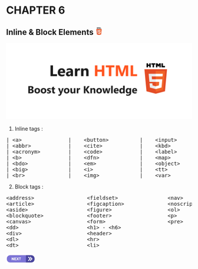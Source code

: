 # CHAPTER 6
## Inline & Block Elements <img src="https://github.com/Ninja-Vikash/Assets/blob/main/Asset%20Icon/htmlLogo.png" height="20px" />
![Banner](https://github.com/Ninja-Vikash/Assets/blob/main/HTML%20Assets/HTML.png)
1. Inline tags :
<pre>
| &lta&gt               |    &ltbutton&gt          |    &ltinput&gt           |    &ltoutput&gt              |    &ltstrong&gt     |
| &ltabbr&gt            |    &ltcite&gt            |    &ltkbd&gt             |    &ltq&gt                   |    &ltsub&gt        |
| &ltacronym&gt         |    &ltcode&gt            |    &ltlabel&gt           |    &ltsamp&gt                |    &ltsup&gt        |
| &ltb&gt               |    &ltdfn&gt             |    &ltmap&gt             |    &ltscript&gt              |    &lttextarea&gt   | 
| &ltbdo&gt             |    &ltem&gt              |    &ltobject&gt          |    &ltselect&gt              |    &lttime&gt       |
| &ltbig&gt             |    &lti&gt               |    &lttt&gt              |    &ltsmall&gt               |                     |
| &ltbr&gt              |    &ltimg&gt             |    &ltvar&gt             |    &ltspan&gt                |                     |
</pre>

2. Block tags :
<pre>
&ltaddress&gt                 &ltfieldset&gt                &ltnav&gt
&ltarticle&gt                 &ltfigcaption&gt              &ltnoscript&gt
&ltaside&gt                   &ltfigure&gt                  &ltol&gt
&ltblockquote&gt              &ltfooter&gt                  &ltp&gt
&ltcanvas&gt                  &ltform&gt                    &ltpre&gt
&ltdd&gt                      &lth1&gt - &lth6&gt
&ltdiv&gt                     &ltheader&gt
&ltdl&gt                      &lthr&gt
&ltdt&gt                      &ltli&gt
</pre>


<a href="https://github.com/Ninja-Vikash/HTML/tree/main/CHAPTER%207%20-%20List%20in%20HTML" >
  <img src="https://github.com/Ninja-Vikash/Assets/blob/main/HTML%20Assets/next-removebg-preview.png" height="30px" />
</a>
